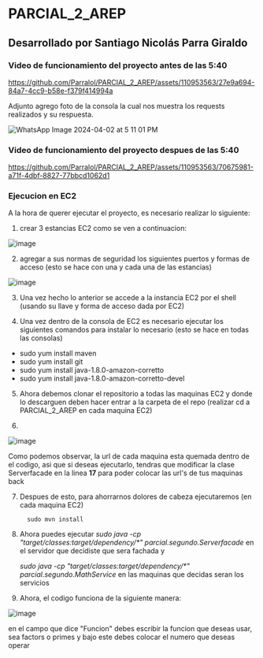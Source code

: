# PARCIAL_2_AREP

## Desarrollado por Santiago Nicolás Parra Giraldo



### Video de funcionamiento del proyecto antes de las 5:40

https://github.com/Parralol/PARCIAL_2_AREP/assets/110953563/27e9a694-84a7-4cc9-b58e-f379f414994a


Adjunto agrego foto de la consola la cual nos muestra los requests realizados y su respuesta.

![WhatsApp Image 2024-04-02 at 5 11 01 PM](https://github.com/Parralol/PARCIAL_2_AREP/assets/110953563/d5feed8e-deb7-4086-aeea-078d3a0096e4)


### Video de funcionamiento del proyecto despues de las 5:40



https://github.com/Parralol/PARCIAL_2_AREP/assets/110953563/70675981-a71f-4dbf-8827-77bbcd1062d1




### Ejecucion en EC2

A la hora de querer ejecutar el proyecto, es necesario realizar lo siguiente:

1. crear 3 estancias EC2 como se ven a continuacion:

![image](https://github.com/Parralol/PARCIAL_2_AREP/assets/110953563/2589e88b-0fb2-447b-aaaf-2092ca883b66)

2. agregar a sus normas de seguridad los siguientes puertos y formas de acceso (esto se hace con una y cada una de las estancias)

![image](https://github.com/Parralol/PARCIAL_2_AREP/assets/110953563/f3b0fdc6-d9ef-4daf-a913-bcb60c4fdfdb)


3. Una vez hecho lo anterior se accede a la instancia EC2 por el shell (usando su llave y forma de acceso dada por EC2)

4. Una vez dentro de la consola de EC2 es necesario ejecutar los siguientes comandos para instalar lo necesario (esto se hace en todas las consolas)

  - sudo yum install maven
  - sudo yum install git
  - sudo yum install java-1.8.0-amazon-corretto
  - sudo yum install java-1.8.0-amazon-corretto-devel

5. Ahora debemos clonar el repositorio a todas las maquinas EC2 y donde lo descarguen deben hacer entrar a la carpeta de el repo (realizar cd a PARCIAL_2_AREP en cada maquina EC2)

6.
 ![image](https://github.com/Parralol/PARCIAL_2_AREP/assets/110953563/b03f5b56-4f0e-4044-8f67-ea50e15de439)

   Como podemos observar, la url de cada maquina esta quemada dentro de el codigo, asi que si deseas ejecutarlo, tendras que modificar la clase Serverfacade en la linea **17** para poder colocar las url's de tus maquinas back

7. Despues de esto, para ahorrarnos dolores de cabeza ejecutaremos (en cada maquina EC2)
   
         sudo mvn install

9. Ahora puedes ejecutar _sudo java -cp "target/classes:target/dependency/*" parcial.segundo.Serverfacade_ en el servidor que decidiste que sera fachada y

   _sudo java -cp "target/classes:target/dependency/*" parcial.segundo.MathService_ en las maquinas que decidas seran los servicios


10. Ahora, el codigo funciona de la siguiente manera:

![image](https://github.com/Parralol/PARCIAL_2_AREP/assets/110953563/fdee2569-32cf-4efa-a878-f881cc491c8f)

en el campo que dice "Funcion" debes escribir la funcion que deseas usar, sea factors o primes y bajo este debes colocar el numero que deseas operar
    
